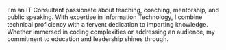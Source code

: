 I'm an IT Consultant passionate about teaching, coaching, mentorship, and public speaking. With expertise in Information Technology, I combine technical proficiency with a fervent dedication to imparting knowledge. Whether immersed in coding complexities or addressing an audience, my commitment to education and leadership shines through.

<!---
Premierchoice/Premierchoice is a ✨ special ✨ repository because its `README.md` (this file) appears on your GitHub profile.
You can click the Preview link to take a look at your changes.
--->
